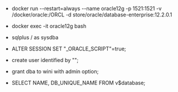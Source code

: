 - docker run --restart=always --name oracle12g -p 1521:1521 -v /docker/oracle:/ORCL -d store/oracle/database-enterprise:12.2.0.1

- docker exec -it oracle12g bash

- sqlplus / as sysdba

- ALTER SESSION SET "_ORACLE_SCRIPT"=true;

- create user <USER> identified by "<PWD>";
  
- grant dba to wini with admin option;
  
- SELECT NAME, DB_UNIQUE_NAME FROM v$database;
